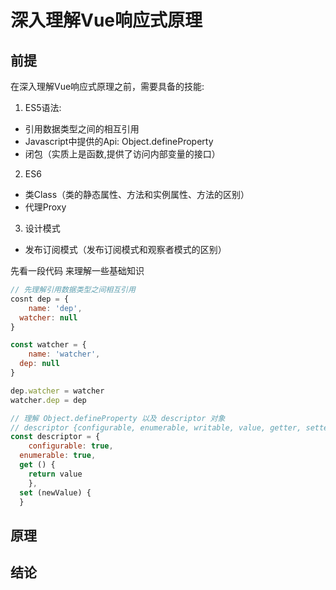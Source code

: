 # 深入理解Vue响应式原理

## 前提
在深入理解Vue响应式原理之前，需要具备的技能:
1. ES5语法:
  * 引用数据类型之间的相互引用
  * Javascript中提供的Api: Object.defineProperty
  * 闭包（实质上是函数,提供了访问内部变量的接口）
2. ES6
  * 类Class（类的静态属性、方法和实例属性、方法的区别）
  * 代理Proxy
3. 设计模式
  * 发布订阅模式（发布订阅模式和观察者模式的区别）

先看一段代码 来理解一些基础知识
```js
// 先理解引用数据类型之间相互引用
cosnt dep = {
	name: 'dep',
  watcher: null
}

const watcher = {
	name: 'watcher',
  dep: null
}

dep.watcher = watcher
watcher.dep = dep
```
```js
// 理解 Object.defineProperty 以及 descriptor 对象
// descriptor {configurable, enumerable, writable, value, getter, setter}
const descriptor = {
	configurable: true,
  enumerable: true,
  get () {
  	return value
 	},
  set (newValue) {
  }
```

## 原理

## 结论
